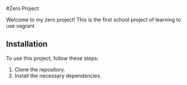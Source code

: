 #Zero Project

Welcome to my zero project! This is the first school project of learning to use vagrant

## Installation

To use this project, follow these steps:

1. Clone the repository.
2. Install the necessary dependencies.
